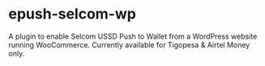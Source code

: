 # epush-selcom-wp
A plugin to enable Selcom USSD Push to Wallet from a WordPress website running WooCommerce. Currently available for Tigopesa & Airtel Money only.
